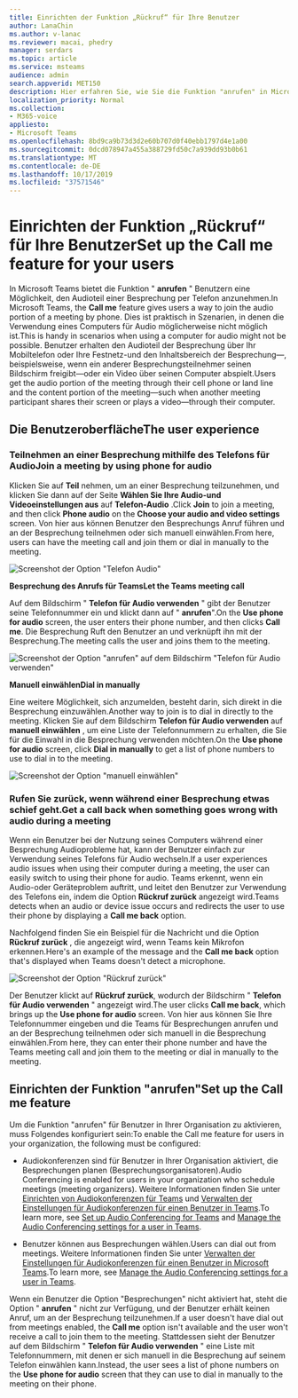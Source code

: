 ```yaml
---
title: Einrichten der Funktion „Rückruf“ für Ihre Benutzer
author: LanaChin
ms.author: v-lanac
ms.reviewer: macai, phedry
manager: serdars
ms.topic: article
ms.service: msteams
audience: admin
search.appverid: MET150
description: Hier erfahren Sie, wie Sie die Funktion "anrufen" in Microsoft Teams einrichten, damit Benutzer in Szenarien, in denen die Verwendung Ihres Computers für Audio möglicherweise nicht möglich ist, über das Telefon teilnehmen können.
localization_priority: Normal
ms.collection:
- M365-voice
appliesto:
- Microsoft Teams
ms.openlocfilehash: 8bd9ca9b73d3d2e60b707d0f40ebb1797d4e1a00
ms.sourcegitcommit: 0dcd078947a455a388729fd50c7a939dd93b0b61
ms.translationtype: MT
ms.contentlocale: de-DE
ms.lasthandoff: 10/17/2019
ms.locfileid: "37571546"
---
```

# <a name="set-up-the-call-me-feature-for-your-users"></a><span data-ttu-id="0a3ec-103">Einrichten der Funktion „Rückruf“ für Ihre Benutzer</span><span class="sxs-lookup"><span data-stu-id="0a3ec-103">Set up the Call me feature for your users</span></span>

<span data-ttu-id="0a3ec-104">In Microsoft Teams bietet die Funktion " **anrufen** " Benutzern eine Möglichkeit, den Audioteil einer Besprechung per Telefon anzunehmen.</span><span class="sxs-lookup"><span data-stu-id="0a3ec-104">In Microsoft Teams, the **Call me** feature gives users a way to join the audio portion of a meeting by phone.</span></span> <span data-ttu-id="0a3ec-105">Dies ist praktisch in Szenarien, in denen die Verwendung eines Computers für Audio möglicherweise nicht möglich ist.</span><span class="sxs-lookup"><span data-stu-id="0a3ec-105">This is handy in scenarios when using a computer for audio might not be possible.</span></span> <span data-ttu-id="0a3ec-106">Benutzer erhalten den Audioteil der Besprechung über Ihr Mobiltelefon oder Ihre Festnetz-und den Inhaltsbereich der Besprechung&mdash;, beispielsweise, wenn ein anderer Besprechungsteilnehmer seinen Bildschirm freigibt&mdash;oder ein Video über seinen Computer abspielt.</span><span class="sxs-lookup"><span data-stu-id="0a3ec-106">Users get the audio portion of the meeting through their cell phone or land line and the content portion of the meeting&mdash;such when another meeting participant shares their screen or plays a video&mdash;through their computer.</span></span>

## <a name="the-user-experience"></a><span data-ttu-id="0a3ec-107">Die Benutzeroberfläche</span><span class="sxs-lookup"><span data-stu-id="0a3ec-107">The user experience</span></span>

### <a name="join-a-meeting-by-using-phone-for-audio"></a><span data-ttu-id="0a3ec-108">Teilnehmen an einer Besprechung mithilfe des Telefons für Audio</span><span class="sxs-lookup"><span data-stu-id="0a3ec-108">Join a meeting by using phone for audio</span></span>

<span data-ttu-id="0a3ec-109">Klicken Sie auf **Teil** nehmen, um an einer Besprechung teilzunehmen, und klicken Sie dann auf der Seite **Wählen Sie Ihre Audio-und Videoeinstellungen aus** auf **Telefon-Audio** .</span><span class="sxs-lookup"><span data-stu-id="0a3ec-109">Click **Join** to join a meeting, and then click **Phone audio** on the  **Choose your audio and video settings** screen.</span></span> <span data-ttu-id="0a3ec-110">Von hier aus können Benutzer den Besprechungs Anruf führen und an der Besprechung teilnehmen oder sich manuell einwählen.</span><span class="sxs-lookup"><span data-stu-id="0a3ec-110">From here, users can have the meeting call and join them or dial in manually to the meeting.</span></span>

![Screenshot der Option "Telefon Audio"](media/set-up-the-call-me-feature-for-your-users-phone-audio.png)

<span data-ttu-id="0a3ec-112">**Besprechung des Anrufs für Teams**</span><span class="sxs-lookup"><span data-stu-id="0a3ec-112">**Let the Teams meeting call**</span></span>

<span data-ttu-id="0a3ec-113">Auf dem Bildschirm " **Telefon für Audio verwenden** " gibt der Benutzer seine Telefonnummer ein und klickt dann auf " **anrufen**".</span><span class="sxs-lookup"><span data-stu-id="0a3ec-113">On the **Use phone for audio** screen, the user enters their phone number, and then clicks **Call me**.</span></span> <span data-ttu-id="0a3ec-114">Die Besprechung Ruft den Benutzer an und verknüpft ihn mit der Besprechung.</span><span class="sxs-lookup"><span data-stu-id="0a3ec-114">The meeting calls the user and joins them to the meeting.</span></span>

![Screenshot der Option "anrufen" auf dem Bildschirm "Telefon für Audio verwenden"](media/set-up-the-call-me-feature-for-your-users-call-me.png)

<span data-ttu-id="0a3ec-116">**Manuell einwählen**</span><span class="sxs-lookup"><span data-stu-id="0a3ec-116">**Dial in manually**</span></span>

<span data-ttu-id="0a3ec-117">Eine weitere Möglichkeit, sich anzumelden, besteht darin, sich direkt in die Besprechung einzuwählen.</span><span class="sxs-lookup"><span data-stu-id="0a3ec-117">Another way to join is to dial in directly to the meeting.</span></span> <span data-ttu-id="0a3ec-118">Klicken Sie auf dem Bildschirm **Telefon für Audio verwenden** auf **manuell einwählen** , um eine Liste der Telefonnummern zu erhalten, die Sie für die Einwahl in die Besprechung verwenden möchten.</span><span class="sxs-lookup"><span data-stu-id="0a3ec-118">On the **Use phone for audio** screen, click **Dial in manually** to get a list of phone numbers to use to dial in to the meeting.</span></span>

![Screenshot der Option "manuell einwählen"](media/set-up-the-call-me-feature-for-your-users-dial-in.png)

### <a name="get-a-call-back-when-something-goes-wrong-with-audio-during-a-meeting"></a><span data-ttu-id="0a3ec-120">Rufen Sie zurück, wenn während einer Besprechung etwas schief geht.</span><span class="sxs-lookup"><span data-stu-id="0a3ec-120">Get a call back when something goes wrong with audio during a meeting</span></span>

<span data-ttu-id="0a3ec-121">Wenn ein Benutzer bei der Nutzung seines Computers während einer Besprechung Audioprobleme hat, kann der Benutzer einfach zur Verwendung seines Telefons für Audio wechseln.</span><span class="sxs-lookup"><span data-stu-id="0a3ec-121">If a user experiences audio issues when using their computer during a meeting, the user can easily switch to using their phone for audio.</span></span> <span data-ttu-id="0a3ec-122">Teams erkennt, wenn ein Audio-oder Geräteproblem auftritt, und leitet den Benutzer zur Verwendung des Telefons ein, indem die Option **Rückruf zurück** angezeigt wird.</span><span class="sxs-lookup"><span data-stu-id="0a3ec-122">Teams detects when an audio or device issue occurs and redirects the user to use their phone by displaying a **Call me back** option.</span></span>

<span data-ttu-id="0a3ec-123">Nachfolgend finden Sie ein Beispiel für die Nachricht und die Option **Rückruf zurück** , die angezeigt wird, wenn Teams kein Mikrofon erkennen.</span><span class="sxs-lookup"><span data-stu-id="0a3ec-123">Here's an example of the message and the **Call me back** option that's displayed when Teams doesn't detect a microphone.</span></span>

![Screenshot der Option "Rückruf zurück"](media/set-up-the-call-me-feature-for-your-users-no-mic.PNG)

<span data-ttu-id="0a3ec-125">Der Benutzer klickt auf **Rückruf zurück**, wodurch der Bildschirm " **Telefon für Audio verwenden** " angezeigt wird.</span><span class="sxs-lookup"><span data-stu-id="0a3ec-125">The user clicks **Call me back**, which brings up the **Use phone for audio** screen.</span></span> <span data-ttu-id="0a3ec-126">Von hier aus können Sie Ihre Telefonnummer eingeben und die Teams für Besprechungen anrufen und an der Besprechung teilnehmen oder sich manuell in die Besprechung einwählen.</span><span class="sxs-lookup"><span data-stu-id="0a3ec-126">From here, they can enter their phone number and have the Teams meeting call and join them to the meeting or dial in manually to the meeting.</span></span>

## <a name="set-up-the-call-me-feature"></a><span data-ttu-id="0a3ec-127">Einrichten der Funktion "anrufen"</span><span class="sxs-lookup"><span data-stu-id="0a3ec-127">Set up the Call me feature</span></span>

<span data-ttu-id="0a3ec-128">Um die Funktion "anrufen" für Benutzer in Ihrer Organisation zu aktivieren, muss Folgendes konfiguriert sein:</span><span class="sxs-lookup"><span data-stu-id="0a3ec-128">To enable the Call me feature for users in your organization, the following must be configured:</span></span>

- <span data-ttu-id="0a3ec-129">Audiokonferenzen sind für Benutzer in Ihrer Organisation aktiviert, die Besprechungen planen (Besprechungsorganisatoren).</span><span class="sxs-lookup"><span data-stu-id="0a3ec-129">Audio Conferencing is enabled for users in your organization who schedule meetings (meeting organizers).</span></span> <span data-ttu-id="0a3ec-130">Weitere Informationen finden Sie unter [Einrichten von Audiokonferenzen für Teams](set-up-audio-conferencing-in-teams.md) und [Verwalten der Einstellungen für Audiokonferenzen für einen Benutzer in Teams](manage-the-audio-conferencing-settings-for-a-user-in-teams.md).</span><span class="sxs-lookup"><span data-stu-id="0a3ec-130">To learn more, see [Set up Audio Conferencing for Teams](set-up-audio-conferencing-in-teams.md) and [Manage the Audio Conferencing settings for a user in Teams](manage-the-audio-conferencing-settings-for-a-user-in-teams.md).</span></span>

- <span data-ttu-id="0a3ec-131">Benutzer können aus Besprechungen wählen.</span><span class="sxs-lookup"><span data-stu-id="0a3ec-131">Users can dial out from meetings.</span></span> <span data-ttu-id="0a3ec-132">Weitere Informationen finden Sie unter [Verwalten der Einstellungen für Audiokonferenzen für einen Benutzer in Microsoft Teams](manage-the-audio-conferencing-settings-for-a-user-in-teams.md).</span><span class="sxs-lookup"><span data-stu-id="0a3ec-132">To learn more, see [Manage the Audio Conferencing settings for a user in Teams](manage-the-audio-conferencing-settings-for-a-user-in-teams.md).</span></span>

<span data-ttu-id="0a3ec-133">Wenn ein Benutzer die Option "Besprechungen" nicht aktiviert hat, steht die Option " **anrufen** " nicht zur Verfügung, und der Benutzer erhält keinen Anruf, um an der Besprechung teilzunehmen.</span><span class="sxs-lookup"><span data-stu-id="0a3ec-133">If a user doesn't have dial out from meetings enabled, the **Call me** option isn't available and the user won't receive a call to join them to the meeting.</span></span> <span data-ttu-id="0a3ec-134">Stattdessen sieht der Benutzer auf dem Bildschirm " **Telefon für Audio verwenden** " eine Liste mit Telefonnummern, mit denen er sich manuell in die Besprechung auf seinem Telefon einwählen kann.</span><span class="sxs-lookup"><span data-stu-id="0a3ec-134">Instead, the user sees a list of phone numbers on the **Use phone for audio** screen that they can use to dial in manually to the meeting on their phone.</span></span>
